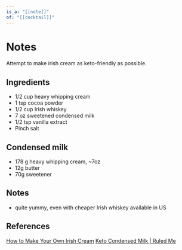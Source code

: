 ```yaml
---
is_a: "[[note]]"
of: "[[cocktail]]"
---
```


# Notes
Attempt to make irish cream as keto-friendly as possible.

## Ingredients
* 1/2 cup heavy whipping cream
* 1 tsp cocoa powder
* 1/2 cup Irish whiskey
* 7 oz sweetened condensed milk
* 1/2 tsp vanilla extract
* Pinch salt

## Condensed milk
* 178 g heavy whipping cream, ~7oz
* 12g butter
* 70g sweetener

## Notes
* quite yummy, even with cheaper Irish whiskey available in US

## References
[How to Make Your Own Irish Cream](https://skillet.lifehacker.com/make-your-own-irish-cream-immediately-1845788014)
[Keto Condensed Milk | Ruled Me](https://www.ruled.me/keto-condensed-milk/)
